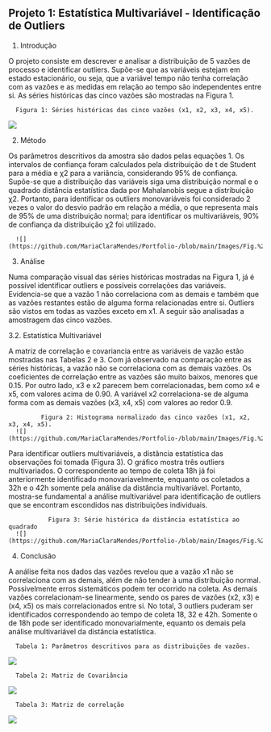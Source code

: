 ## Projeto 1: Estatística Multivariável - Identificação de Outliers

1. Introdução 

O projeto consiste em descrever e analisar a distribuição de 5 vazões de processo e identificar outliers. Supõe-se que as variáveis estejam em estado estacionário, ou seja, que a variável tempo não tenha correlação com as vazões e as medidas em relação ao tempo são independentes entre si. As séries históricas das cinco vazões são mostradas na Figura 1.

      Figura 1: Séries históricas das cinco vazões (x1, x2, x3, x4, x5).
![](https://github.com/MariaClaraMendes/Portfolio-/blob/main/Images/Fig.1.PNG)

2. Método

Os parâmetros descritivos da amostra são dados pelas equações 1. Os intervalos de confiança foram calculados pela distribuição de t de Student para a média e χ2 para a variância, considerando 95% de confiança. Supõe-se que a distribuição das variáveis siga uma distribuição normal e o quadrado distância estatística dada por Mahalanobis segue a distribuição χ2. Portanto, para identificar os outliers monovariáveis foi considerado 2 vezes o valor do desvio padrão em relação a média, o que representa mais de 95% de uma distribuição normal; para identificar os multivariáveis, 90% de confiança da distribuição χ2 foi utilizado.

      ![](https://github.com/MariaClaraMendes/Portfolio-/blob/main/Images/Fig.%202.PNG)

3. Análise

Numa comparação visual das séries históricas mostradas na Figura 1, já é possível identificar outliers e possíveis correlações das variáveis. Evidencia-se que a vazão 1 não correlaciona com as demais e também que as vazões restantes estão de alguma forma relacionadas entre si. Outliers são vistos em todas as vazões exceto em x1. A seguir são analisadas a amostragem das cinco vazões.

3.2. Estatística Multivariável

A matriz de correlação e covariancia entre as variáveis de vazão estão mostradas nas Tabelas 2 e 3. Com já observado na comparação entre as séries históricas, a vazão não se correlaciona com as demais vazões. Os coeficientes de correlação entre as vazões são muito baixos, menores que 0.15. Por outro lado, x3 e x2 parecem bem correlacionadas, bem como x4 e x5, com valores acima de 0.90. A variável x2 correlaciona-se de alguma forma com as demais vazões (x3, x4, x5) com valores ao redor 0.9.

             Figura 2: Histograma normalizado das cinco vazões (x1, x2, x3, x4, x5). 
      ![](https://github.com/MariaClaraMendes/Portfolio-/blob/main/Images/Fig.%203.PNG)

Para identificar outliers multivariáveis, a distância estatística das observações foi tomada (Figura 3). O gráfico mostra três outliers multivariados. O correspondente ao tempo de coleta 18h já foi anteriormente identificado monovariavelmente, enquanto os coletados a 32h e o 42h somente pela análise da distância multivariável. Portanto, mostra-se fundamental a análise multivariável para identificação de outliers que se encontram escondidos nas distribuições individuais.

               Figura 3: Série histórica da distância estatística ao quadrado
      ![](https://github.com/MariaClaraMendes/Portfolio-/blob/main/Images/Fig.%204.PNG)

4. Conclusão

A análise feita nos dados das vazões revelou que a vazão x1 não se correlaciona com as demais, além de não tender à uma distribuição normal. Possivelmente erros sistemáticos podem ter ocorrido na coleta. As demais vazões correlacionam-se linearmente, sendo os pares de vazões (x2, x3) e (x4, x5) os mais correlacionados entre si. No total, 3 outliers puderam ser identificados correspondendo ao tempo de coleta 18, 32 e 42h. Somente o de 18h pode ser identificado monovarialmente, equanto os demais pela análise multivariável da distância estatística.

      Tabela 1: Parâmetros descritivos para as distribuições de vazões.
![](https://github.com/MariaClaraMendes/Portfolio-/blob/main/Images/Tab.%201.PNG)

      Tabela 2: Matriz de Covariância
![](https://github.com/MariaClaraMendes/Portfolio-/blob/main/Images/Tab.%202.PNG)

      Tabela 3: Matriz de correlação
![](https://github.com/MariaClaraMendes/Portfolio-/blob/main/Images/Tab.%203.PNG)

